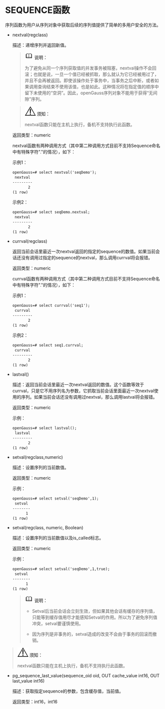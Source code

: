 # SEQUENCE函数<a name="ZH-CN_TOPIC_0289899881"></a>

序列函数为用户从序列对象中获取后续的序列值提供了简单的多用户安全的方法。

- nextval\(regclass\)

  描述：递增序列并返回新值。

  >![](public_sys-resources/icon-note.gif) **说明：** 
  >
  >为了避免从同一个序列获取值的并发事务被阻塞，nextval操作不会回滚；也就是说，一旦一个值已经被抓取，那么就认为它已经被用过了，并且不会再被返回。即使该操作处于事务中，当事务之后中断，或者如果调用查询结束不使用该值，也是如此。这种情况将在指定值的顺序中留下未使用的“空洞”。因此，openGauss序列对象不能用于获得“无间隙”序列。

  >![](public_sys-resources/icon-notice.gif) **须知：** 
  >
  >nextval函数只能在主机上执行，备机不支持执行此函数。

  返回类型：numeric

  nextval函数有两种调用方式（其中第二种调用方式目前不支持Sequence命名中有特殊字符"."的情况），如下：

  示例1：

  ```
  openGauss=# select nextval('seqDemo'); 
   nextval
  ---------
         2
  (1 row)
  ```

  示例2：

  ```
  openGauss=# select seqDemo.nextval; 
   nextval
  ---------
         2
  (1 row)
  ```

-   currval\(regclass\)

    返回当前会话里最近一次nextval返回的指定的sequence的数值。如果当前会话还没有调用过指定的sequence的nextval，那么调用currval将会报错。

    返回类型：numeric

    currval函数有两种调用方式（其中第二种调用方式目前不支持Sequence命名中有特殊字符"."的情况），如下：

    示例1：

    ```
    openGauss=# select currval('seq1'); 
     currval
    ---------
           2
    (1 row)
    ```

    示例2：

    ```
    openGauss=# select seq1.currval; 
     currval
    ---------
           2
    (1 row)
    ```

-   lastval\(\)

    描述：返回当前会话里最近一次nextval返回的数值。这个函数等效于currval，只是它不用序列名为参数，它抓取当前会话里面最近一次nextval使用的序列。如果当前会话还没有调用过nextval，那么调用lastval将会报错。

    返回类型：numeric

    示例：

    ```
    openGauss=# select lastval(); 
     lastval
    ---------
           2
    (1 row)
    ```

-   setval\(regclass,numeric\)

    描述：设置序列的当前数值。

    返回类型：numeric

    示例：

    ```
    openGauss=# select setval('seqDemo',1);
     setval
    --------
          1
    (1 row)
    ```

-   setval\(regclass, numeric, Boolean\)

    描述：设置序列的当前数值以及is\_called标志。

    返回类型：numeric

    示例：

    ```
    openGauss=# select setval('seqDemo',1,true);
     setval
    --------
          1
    (1 row)
    ```

    >![](public_sys-resources/icon-note.gif) **说明：** 
    >
    >+ Setval后当前会话会立刻生效，但如果其他会话有缓存的序列值，只能等到缓存值用尽才能感知Setval的作用。所以为了避免序列值冲突，setval要谨慎使用。
    >
    >+ 因为序列是非事务的，setval造成的改变不会由于事务的回滚而撤销。
>![](public_sys-resources/icon-notice.gif) **须知：** 
>
>nextval函数只能在主机上执行，备机不支持执行此函数。

- pg_sequence_last_value(sequence_oid oid, OUT cache_value int16, OUT last_value int16)

  描述：获取指定sequence的参数，包含缓存值，当前值。

  返回类型：int16，int16